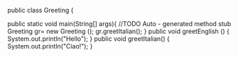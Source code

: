public class Greeting {

public static void main(String[] args){
    //TODO Auto - generated method stub
    Greeting gr= new Greeting ();
    gr.greetItalian();
}
public void greetEnglish () {
    System.out.println("Hello");
}
public void greetItalian()
{
    System.out.println("Ciao!");
}


